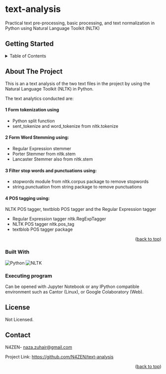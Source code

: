 <!-- Improved compatibility of back to top link: See: https://github.com/othneildrew/Best-README-Template/pull/73 -->
<a name="readme-top"></a>

# text-analysis

Practical text pre-processing, basic processing, and text normalization in Python using Natural Language Toolkit (NLTK) 

## Getting Started
<!-- TABLE OF CONTENTS -->
<details>
  <summary>Table of Contents</summary>
  <ol>
    <li>
      <a href="#about-the-project">About The Project</a>
      <ul>
        <li><a href="#built-with">Built With</a></li>
      </ul>
    </li>
    <li>
      <a href="#getting-started">Getting Started</a>
      <ul>
        <li><a href="#Executing program">Execution</a></li>
      </ul>
    </li>
    <li><a href="#license">License</a></li>
    <li><a href="#contact">Contact</a></li>
  </ol>
</details>


<!-- ABOUT THE PROJECT -->
## About The Project
This is an a text analysis of the two text files in the project by using the Natural Language Toolkit (NLTK) in Python. 

The text analytics conducted are:
#### 1 Form tokenization using
- Python split function
- sent_tokenize and word_tokenize from nltk.tokenize

#### 2 Form Word Stemming using: 
- Regular Expression stemmer 
- Porter Stemmer from nltk.stem
- Lancaster Stemmer also from nltk.stem

#### 3 Filter stop words and punctuations using:
- stopwords module from nltk.corpus package to remove stopwords
- string.punctuation from string package to remove punctuations

#### 4 POS tagging using:
NLTK POS tagger, textblob POS tagger and the Regular Expression tagger
- Regular Expression tagger nltk.RegExpTagger
- NLTK POS tagger nltk.pos_tag
- textblob POS tagger package

<p align="right">(<a href="#readme-top">back to top</a>)</p>



### Built With
![Python](https://img.shields.io/badge/python-3670A0?style=for-the-badge&logo=python&logoColor=ffdd54)
![NLTK](https://img.shields.io/badge/nltk-%2300599C.svg?style=for-the-badge&logo=nltk&logoColor=white)



### Executing program
Can be opened with Jupyter Notebook or any IPython compatible environment such as Cantor (Linux), or Google Colaboratory (Web). 


<!-- LICENSE -->
## License
Not Licensed.



<!-- CONTACT -->
## Contact

N4ZEN- naza.zuhair@gmail.com

Project Link: https://github.com/N4ZEN/text-analysis

<p align="right">(<a href="#readme-top">back to top</a>)</p>



<!-- MARKDOWN LINKS & IMAGES -->

[Next-url]: https://nextjs.org/
[ReactNative.js]: https://img.shields.io/badge/ReactNative-20232A?style=for-the-badge&logo=react&logoColor=61DAFB
[ReactNative-url]: https://reactnative.dev/
[React.js]: https://img.shields.io/badge/React-20232A?style=for-the-badge&logo=react&logoColor=61DAFB
[React-url]: https://reactjs.org/
[Vue.js]: https://img.shields.io/badge/Vue.js-35495E?style=for-the-badge&logo=vuedotjs&logoColor=4FC08D
[Vue-url]: https://vuejs.org/
[Angular.io]: https://img.shields.io/badge/Angular-DD0031?style=for-the-badge&logo=angular&logoColor=white
[Angular-url]: https://angular.io/
[Svelte.dev]: https://img.shields.io/badge/Svelte-4A4A55?style=for-the-badge&logo=svelte&logoColor=FF3E00
[Svelte-url]: https://svelte.dev/
[Laravel.com]: https://img.shields.io/badge/Laravel-FF2D20?style=for-the-badge&logo=laravel&logoColor=white
[Laravel-url]: https://laravel.com
[Bootstrap.com]: https://img.shields.io/badge/Bootstrap-563D7C?style=for-the-badge&logo=bootstrap&logoColor=white
[Bootstrap-url]: https://getbootstrap.com
[JQuery.com]: https://img.shields.io/badge/jQuery-0769AD?style=for-the-badge&logo=jquery&logoColor=white
[JQuery-url]: https://jquery.com 




